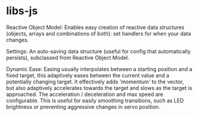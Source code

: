 # libs-js

Reactive Object Model:
Enables easy creation of reactive data structures (objects, arrays and combinations of both): set handlers for when your data changes.

Settings:
An auto-saving data structure (useful for config that automatically persists), subclassed from Reactive Object Model.

Dynamic Ease:
Easing usually interpolates between a starting position and a fixed target, this adaptively eases between the current value and a potentially changing target.
It effectively adds 'momentum' to the vector, but also adaptively accelerates towards the target and slows as the target is approached.
The acceleration / deceleration and max speed are configurable.
This is useful for easily smoothing transitions, such as LED brightness or preventing aggressive changes in servo position.

